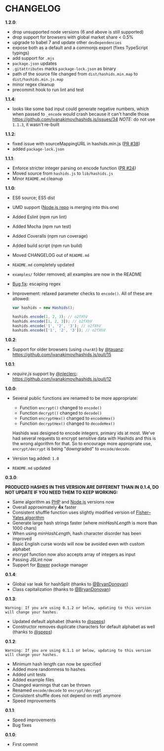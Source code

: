 
# CHANGELOG

**1.2.0**:

- drop unsupported node versions (6 and above is still supported)
- drop support for browsers with global market share < 0.5%
- upgrade to babel 7 and update other `devDependencies`
- expose both as a default and a commonjs export (fixes TypeScript typings)
- add support for `.mjs`
- `package.json` updates
- `.gitattributes` marks `package-lock.json` as binary
- path of the source file changed from `dist/hashids.min.map` to `dist/hashids.min.js.map`
- minor regex cleanup
- precommit hook to run lint and test

**1.1.4**:

- looks like some bad input could generate negative numbers, which when passed to `_encode` would crash because it can't handle those <https://github.com/ivanakimov/hashids.js/issues/34>
*NOTE:* do not use `1.1.3`, it wasn't re-built

**1.1.2**:

- fixed issue with sourceMappingURL in hashids.min.js ([PR #38](https://github.com/ivanakimov/hashids.js/pull/38))
- added `package-lock.json`

**1.1.1**:

- Enforce stricter integer parsing on encode function ([PR #24](https://github.com/ivanakimov/hashids.js/pull/24))
- Moved source from `hashids.js` to `lib/hashids.js`
- Minor `README.md` cleanup

**1.1.0**:

- ES6 source; ES5 dist
- UMD support ([Node.js repo](https://github.com/ivanakimov/hashids.node.js) is merging into this one)
- Added Eslint (npm run lint)
- Added Mocha (npm run test)
- Added Coveralls (npm run coverage)
- Added build script (npm run build)
- Moved CHANGELOG out of `README.md`
- `README.md` completely updated
- `examples/` folder removed; all examples are now in the README
- [Bug fix](https://github.com/ivanakimov/hashids.node.js/issues/26): escaping regex
- Improvement: relaxed parameter checks to `encode()`. All of these are allowed:

	```javascript
	var hashids = new Hashids();

	hashids.encode(1, 2, 3); // o2fXhV
	hashids.encode([1, 2, 3]); // o2fXhV
	hashids.encode('1', '2', '3'); // o2fXhV
	hashids.encode(['1', '2', '3']); // o2fXhV
	```

**1.0.2**:

- Support for older browsers (using `charAt`) by [@tauanz](https://github.com/tauanz): <https://github.com/ivanakimov/hashids.js/pull/15>

**1.0.1**:

- *require.js* support by [@nleclerc](https://github.com/nleclerc): <https://github.com/ivanakimov/hashids.js/pull/12>

**1.0.0**:

- Several public functions are renamed to be more appropriate:
	- Function `encrypt()` changed to `encode()`
	- Function `decrypt()` changed to `decode()`
	- Function `encryptHex()` changed to `encodeHex()`
	- Function `decryptHex()` changed to `decodeHex()`

	Hashids was designed to encode integers, primary ids at most. We've had several requests to encrypt sensitive data with Hashids and this is the wrong algorithm for that. So to encourage more appropriate use, `encrypt/decrypt` is being "downgraded" to `encode/decode`.

- Version tag added: `1.0`
- `README.md` updated

**0.3.0**:

**PRODUCED HASHES IN THIS VERSION ARE DIFFERENT THAN IN 0.1.4, DO NOT UPDATE IF YOU NEED THEM TO KEEP WORKING:**

- Same algorithm as [PHP](https://github.com/ivanakimov/hashids.php) and [Node.js](https://github.com/ivanakimov/hashids.node.js) versions now
- Overall approximately **4x** faster
- Consistent shuffle function uses slightly modified version of [Fisher–Yates algorithm](http://en.wikipedia.org/wiki/Fisher%E2%80%93Yates_shuffle#The_modern_algorithm)
- Generate large hash strings faster (where _minHashLength_ is more than 1000 chars)
- When using _minHashLength_, hash character disorder has been improved
- Basic English curse words will now be avoided even with custom alphabet
- _encrypt_ function now also accepts array of integers as input
- Passing JSLint now
- Support for [Bower](http://bower.io/) package manager

**0.1.4**:

- Global var leak for hashSplit (thanks to [@BryanDonovan](https://github.com/BryanDonovan))
- Class capitalization (thanks to [@BryanDonovan](https://github.com/BryanDonovan))

**0.1.3**:

	Warning: If you are using 0.1.2 or below, updating to this version will change your hashes.

- Updated default alphabet (thanks to [@speps](https://github.com/speps))
- Constructor removes duplicate characters for default alphabet as well (thanks to [@speps](https://github.com/speps))

**0.1.2**:

	Warning: If you are using 0.1.1 or below, updating to this version will change your hashes.

- Minimum hash length can now be specified
- Added more randomness to hashes
- Added unit tests
- Added example files
- Changed warnings that can be thrown
- Renamed `encode/decode` to `encrypt/decrypt`
- Consistent shuffle does not depend on md5 anymore
- Speed improvements

**0.1.1**:

- Speed improvements
- Bug fixes

**0.1.0**:

- First commit
